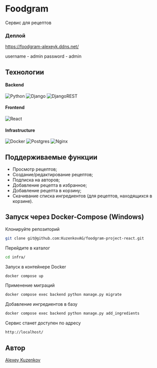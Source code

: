 # Foodgram
Сервис для рецептов

### Деплой
https://foodgram-alexeyk.ddns.net/

username - admin
password - admin


## Технологии
#### Backend
![Python](https://img.shields.io/badge/python-3670A0?style=for-the-badge&logo=python&logoColor=ffdd54)
![Django](https://img.shields.io/badge/django-%23092E20.svg?style=for-the-badge&logo=django&logoColor=white)
![DjangoREST](https://img.shields.io/badge/DJANGO-REST-ff1709?style=for-the-badge&logo=django&logoColor=white&color=ff1709&labelColor=gray)
#### Frontend
![React](https://img.shields.io/badge/react-%2320232a.svg?style=for-the-badge&logo=react&logoColor=%2361DAFB)
#### Infrastructure
![Docker](https://img.shields.io/badge/docker-%230db7ed.svg?style=for-the-badge&logo=docker&logoColor=white)
![Postgres](https://img.shields.io/badge/postgres-%23316192.svg?style=for-the-badge&logo=postgresql&logoColor=white)
![Nginx](https://img.shields.io/badge/nginx-%23009639.svg?style=for-the-badge&logo=nginx&logoColor=white)

## Поддерживаемые функции
- Просмотр рецептов;
- Создание/редактирование рецептов;
- Подписка на авторов;
- Добавление рецепта в избранное;
- Добавление рецепта в корзину;
- Скачивание списка ингредиентов (для рецептов, находящихся в корзине).

## Запуск через Docker-Compose (Windows)
Клонируйте репозиторий
```sh
git clone git@github.com:KuzenkovAG/foodgram-project-react.git
```
Перейдите в каталог
```sh
cd infra/
```
Запуск в контейнере Docker
```sh
docker compose up
```
Применение миграций
```sh
docker compose exec backend python manage.py migrate
```
Добавление ингредиентов в базу
```sh
docker compose exec backend python manage.py add_ingredients
```
Сервис станет доступен по адресу
```sh
http://localhost/
```


## Автор
[Alexey Kuzenkov]


   [Alexey Kuzenkov]: <https://github.com/KuzenkovAG>
